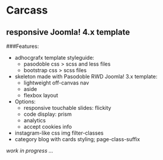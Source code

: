 # Carcass
## responsive Joomla! 4.x template
###Features:
* adhocgrafx template styleguide:
    * pasodoble css > scss and less files
    * bootstrap css > scss files
* skeleton made with Pasodoble RWD Joomla! 3.x template:
    * lightweight off-canvas nav
    * aside 
    * flexbox layout
* Options:
    * responsive touchable slides: flickity
    * code display: prism
    * analytics
    * accept cookies info
* instagram-like css img filter-classes
* category blog with cards styling; page-class-suffix

_work in progress ..._